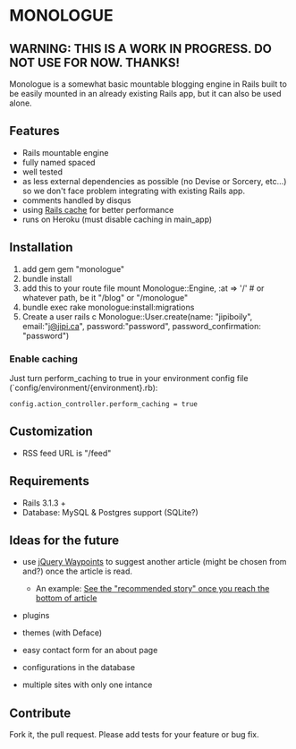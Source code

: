 # MONOLOGUE

## WARNING: THIS IS A WORK IN PROGRESS. DO NOT USE FOR NOW. THANKS!

Monologue is a somewhat basic mountable blogging engine in Rails built to be easily mounted in an already existing Rails app, but it can also be used alone.

## Features
- Rails mountable engine
- fully named spaced
- well tested
- as less external dependencies as possible (no Devise or Sorcery, etc…) so we don't face problem integrating with existing Rails app.
- comments handled by disqus
- using [Rails cache](http://edgeguides.rubyonrails.org/caching_with_rails.html) for better performance
- runs on Heroku (must disable caching in main_app)


## Installation

1. add gem
  gem "monologue"
2. bundle install
3. add this to your route file
  mount Monologue::Engine, :at => '/' # or whatever path, be it "/blog" or "/monologue"
4. bundle exec rake monologue:install:migrations
5. Create a user
  rails c
  Monologue::User.create(name: "jipiboily", email:"j@jipi.ca", password:"password", password_confirmation: "password")

### Enable caching
Just turn perform_caching to true in your environment config file (`config/environment/{environment}.rb):
    
    config.action_controller.perform_caching = true

## Customization

- RSS feed URL is "/feed"


## Requirements
- Rails 3.1.3 +
- Database: MySQL & Postgres support (SQLite?)

## Ideas for the future

- use [jQuery Waypoints](http://imakewebthings.github.com/jquery-waypoints/) to suggest another article (might be chosen from and?) once the article is read.
	- An example: [See the "recommended story" once you reach the bottom of article](http://www.readwriteweb.com/archives/the_other_1_people_who_still_use_ie6.php)

- plugins
- themes (with Deface)

- easy contact form for an about page
- configurations in the database

- multiple sites with only one intance

## Contribute

Fork it, the pull request. Please add tests for your feature or bug fix.